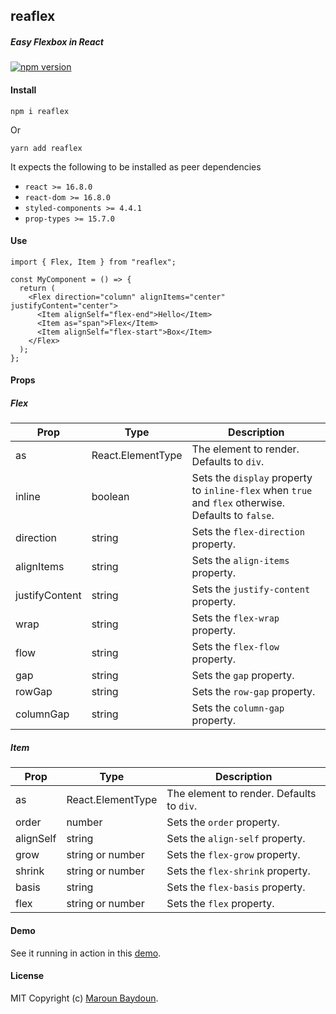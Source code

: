 ## reaflex

##### Easy Flexbox in React

[![npm version](https://badge.fury.io/js/reaflex.svg)](https://badge.fury.io/js/reaflex)

#### Install

```
npm i reaflex
```

Or

```
yarn add reaflex
```

It expects the following to be installed as peer dependencies

- `react >= 16.8.0`
- `react-dom >= 16.8.0`
- `styled-components >= 4.4.1`
- `prop-types >= 15.7.0`

#### Use

```tsx
import { Flex, Item } from "reaflex";

const MyComponent = () => {
  return (
    <Flex direction="column" alignItems="center" justifyContent="center">
      <Item alignSelf="flex-end">Hello</Item>
      <Item as="span">Flex</Item>
      <Item alignSelf="flex-start">Box</Item>
    </Flex>
  );
};
```

#### Props

##### Flex

| Prop           | Type    | Description                                                                                         |
| -------------- | ------- | --------------------------------------------------------------------------------------------------- |
| as             | React.ElementType  | The element to render. Defaults to `div`.                                                          |
| inline         | boolean | Sets the `display` property to `inline-flex` when `true` and `flex` otherwise. Defaults to `false`. |
| direction      | string  | Sets the `flex-direction` property.                                                                 |
| alignItems     | string  | Sets the `align-items` property.                                                                    |
| justifyContent | string  | Sets the `justify-content` property.                                                                |
| wrap           | string  | Sets the `flex-wrap` property.                                                                      |
| flow           | string  | Sets the `flex-flow` property.                                                                      |
| gap            | string  | Sets the `gap` property.                                                                            |
| rowGap         | string  | Sets the `row-gap` property.                                                                        |
| columnGap      | string  | Sets the `column-gap` property.                                                                     |

##### Item

| Prop      | Type             | Description                                |
| --------- | ---------------- | ------------------------------------------ |
| as        | React.ElementType           | The element to render. Defaults to `div`. |
| order     | number           | Sets the `order` property.                 |
| alignSelf | string           | Sets the `align-self` property.            |
| grow      | string or number | Sets the `flex-grow` property.             |
| shrink    | string or number | Sets the `flex-shrink` property.           |
| basis     | string           | Sets the `flex-basis` property.            |
| flex      | string or number | Sets the `flex` property.                  |

#### Demo

See it running in action in this [demo](https://dev.maroun-baydoun.com/reaflex/#demo).

#### License

MIT
Copyright (c) [Maroun Baydoun](https://maroun-baydoun.com/).
